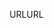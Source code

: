 <span data-ttu-id="b534d-101">URL</span><span class="sxs-lookup"><span data-stu-id="b534d-101">URL</span></span>
